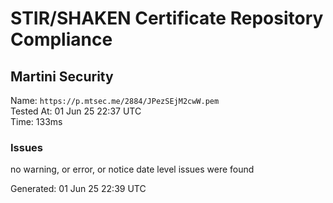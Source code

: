 # STIR/SHAKEN Certificate Repository Compliance

## Martini Security

Name: `https://p.mtsec.me/2884/JPezSEjM2cwW.pem`\
Tested At: 01 Jun 25 22:37 UTC\
Time: 133ms

### Issues

no warning, or error, or notice date level issues were found

Generated: 01 Jun 25 22:39 UTC